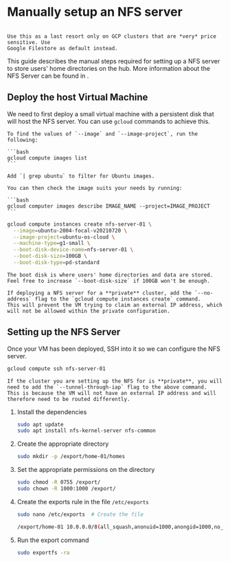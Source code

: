 # Manually setup an NFS server

```{warning}

Use this as a last resort only on GCP clusters that are *very* price sensitive. Use
Google Filestore as default instead.
```

This guide describes the manual steps required for setting up a NFS server to store users' home directories on the hub.
More information about the NFS Server can be found in [](/topic/storage-layer).

## Deploy the host Virtual Machine

We need to first deploy a small virtual machine with a persistent disk that will host the NFS server.
You can use `gcloud` commands to achieve this.

````{note}
To find the values of `--image` and `--image-project`, run the following:

```bash
gcloud compute images list
```

Add `| grep ubuntu` to filter for Ubuntu images.

You can then check the image suits your needs by running:

```bash
gcloud computer images describe IMAGE_NAME --project=IMAGE_PROJECT
```
````

```bash
gcloud compute instances create nfs-server-01 \
  --image=ubuntu-2004-focal-v20210720 \
  --image-project=ubuntu-os-cloud \
  --machine-type=g1-small \
  --boot-disk-device-name=nfs-server-01 \
  --boot-disk-size=100GB \
  --boot-disk-type=pd-standard
```

````{note}
The boot disk is where users' home directories and data are stored.
Feel free to increase `--boot-disk-size` if 100GB won't be enough.
````

```{note}
If deploying a NFS server for a **private** cluster, add the `--no-address` flag to the `gcloud compute instances create` command.
This will prevent the VM trying to claim an external IP address, which will not be allowed within the private configuration.
```

## Setting up the NFS Server

Once your VM has been deployed, SSH into it so we can configure the NFS server.

```bash
gcloud compute ssh nfs-server-01
```

```{note}
If the cluster you are setting up the NFS for is **private**, you will need to add the `--tunnel-through-iap` flag to the above command.
This is because the VM will not have an external IP address and will therefore need to be routed differently.
```

1. Install the dependencies

   ```bash
   sudo apt update
   sudo apt install nfs-kernel-server nfs-common
   ```

2. Create the appropriate directory

   ```bash
   sudo mkdir -p /export/home-01/homes
   ```

3. Set the appropriate permissions on the directory

   ```bash
   sudo chmod -R 0755 /export/
   sudo chown -R 1000:1000 /export/
   ```

4. Create the exports rule in the file `/etc/exports`

   ```bash
   sudo nano /etc/exports  # Create the file
   ```

   ```bash
   /export/home-01 10.0.0.0/8(all_squash,anonuid=1000,anongid=1000,no_subtree_check,rw,sync)  # Add this line to the bottom of the file
   ```

5. Run the export command

   ```bash
   sudo exportfs -ra
   ```
